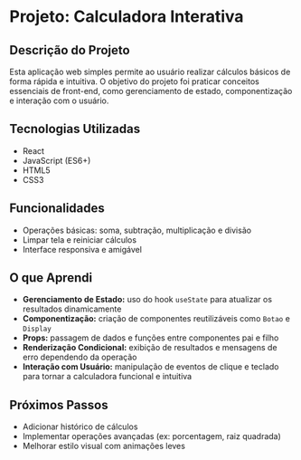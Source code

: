 
# Projeto: Calculadora Interativa

## Descrição do Projeto
Esta aplicação web simples permite ao usuário realizar cálculos básicos de forma rápida e intuitiva. O objetivo do projeto foi praticar conceitos essenciais de front-end, como gerenciamento de estado, componentização e interação com o usuário.

## Tecnologias Utilizadas
- React  
- JavaScript (ES6+)  
- HTML5  
- CSS3  

## Funcionalidades
- Operações básicas: soma, subtração, multiplicação e divisão  
- Limpar tela e reiniciar cálculos  
- Interface responsiva e amigável  

## O que Aprendi
- **Gerenciamento de Estado:** uso do hook `useState` para atualizar os resultados dinamicamente  
- **Componentização:** criação de componentes reutilizáveis como `Botao` e `Display`  
- **Props:** passagem de dados e funções entre componentes pai e filho  
- **Renderização Condicional:** exibição de resultados e mensagens de erro dependendo da operação  
- **Interação com Usuário:** manipulação de eventos de clique e teclado para tornar a calculadora funcional e intuitiva  

## Próximos Passos
- Adicionar histórico de cálculos  
- Implementar operações avançadas (ex: porcentagem, raiz quadrada)  
- Melhorar estilo visual com animações leves
